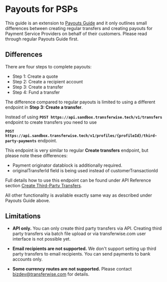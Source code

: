 # Payouts for PSPs

This guide is an extension to [Payouts Guide](#payouts-guide) and it only outlines small differences between creating regular transfers and creating payouts for Payment Service Providers on behalf of their customers.
Please read through regular Payouts Guide first.  



## Differences

There are four steps to complete payouts: 

<ul>
  <li>Step 1: Create a quote</li>
  <li>Step 2: Create a recipient account</li>
  <li>Step 3: Create a transfer</li>
  <li>Step 4: Fund a transfer</li>
</ul>


The  difference compared to regular payouts is limited to using a different endpoint in **Step 3: Create a transfer**.

Instead of using  **`POST https://api.sandbox.transferwise.tech/v1/transfers`** endpoint to create transfers you need to use

**`POST https://api.sandbox.transferwise.tech/v1/profiles/{profileId}/third-party-payments`** endpoint.

This endpoint is very similar to regular **Create transfers** endpoint, but please note these differences:
<ul>
  <li>Payment originator datablock is additionally required.</li>
  <li>originalTransferId field is being used instead of customerTransactionId</li>
</ul>


Full details how to use this endpoint can be found under API Reference section [Create Third-Party Transfers](#transfers-create-third-party-transfers).

All other functionality is available exactly same way as described under Payouts Guide above.


## Limitations

* **API only.** You can only create third party transfers via API.  Creating third party transfers via batch file upload or via transferwise.com user interface is not possible yet.

* **Email recipients are not supported.** We don't support setting up third party transfers to email recipients. You can send payments to bank accounts only.
 
* **Some currency routes are not supported.** Please contact bizdev@transferwise.com for details. 


